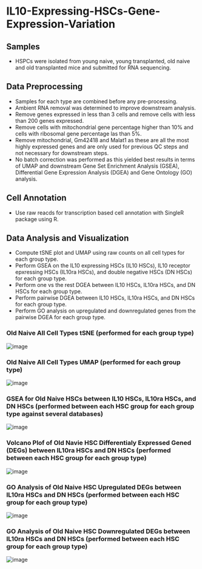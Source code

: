 # IL10-Expressing-HSCs-Gene-Expression-Variation

## Samples
- HSPCs were isolated from young naive, young transplanted, old naive and old transplanted mice and submitted for RNA sequencing.

## Data Preprocessing
- Samples for each type are combined before any pre-processing.
- Ambient RNA removal was determined to improve downstream analysis.
- Remove genes expressed in less than 3 cells and remove cells with less than 200 genes expressed.
- Remove cells with mitochondrial gene percentage higher than 10% and cells with ribosomal gene percentage las than 5%.
- Remove mitochondrial, Gm42418 and Malat1 as these are all the most highly expressed genes and are only used for previous QC steps and not necessary for downstream steps.
- No batch correction was performed as this yielded best results in terms of UMAP and downstream Gene Set Enrichment Analysis (GSEA), Differential Gene Expression Analysis (DGEA) and Gene Ontology (GO) analysis.

## Cell Annotation
- Use raw reacds for transcription based cell annotation with SingleR package using R.

## Data Analysis and Visualization
- Compute tSNE plot and UMAP using raw counts on all cell types for each group type.
- Perform GSEA on the IL10 expressing HSCs (IL10 HSCs), IL10 receptor epxressing HSCs (IL10ra HSCs), and double negative HSCs (DN HSCs) for each group type.
- Perform one vs the rest DGEA between IL10 HSCs, IL10ra HSCs, and DN HSCs for each group type.
- Perform pairwise DGEA between IL10 HSCs, IL10ra HSCs, and DN HSCs for each group type.
- Perform GO analysis on upregulated and downregulated genes from the pairwise DGEA for each group type.
### Old Naive All Cell Types tSNE (performed for each group type)
![image](https://user-images.githubusercontent.com/112181040/203366708-9a753a9d-60f2-4b1c-a8b6-89394fc6b604.png)
### Old Naive All Cell Types UMAP (performed for each group type)
![image](https://user-images.githubusercontent.com/112181040/203366870-d5d9604c-108b-4f9b-837c-4307ccfc58b5.png)
### GSEA for Old Naive HSCs between IL10 HSCs, IL10ra HSCs, and DN HSCs (performed between each HSC group for each group type against several databases)
![image](https://user-images.githubusercontent.com/112181040/203365360-49b7d123-764f-48df-a007-e2b3cb237db7.png)
### Volcano Plof of Old Navie HSC Differentialy Expressed Gened (DEGs) between IL10ra HSCs and DN HSCs (performed between each HSC group for each group type)
![image](https://user-images.githubusercontent.com/112181040/203365886-14f3a93f-890d-4526-aee8-0931015ae2fd.png)
### GO Analysis of Old Naive HSC Upregulated DEGs between IL10ra HSCs and DN HSCs (performed between each HSC group for each group type)
![image](https://user-images.githubusercontent.com/112181040/203365918-60976e5a-7f60-4e4e-b29d-1aa504a94747.png)
### GO Analysis of Old Naive HSC Downregulated DEGs between IL10ra HSCs and DN HSCs (performed between each HSC group for each group type)
![image](https://user-images.githubusercontent.com/112181040/203366444-04841ef0-df31-46c7-8b31-666f02efa6c2.png)

